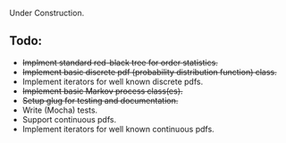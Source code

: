 Under Construction.

## Todo:

- ~~Implment standard red-black tree for order statistics.~~
- ~~Implement basic discrete pdf (probability distribution function) class.~~
- Implement iterators for well known discrete pdfs.
- ~~Implement basic Markov process class(es).~~
- ~~Setup glug for testing and documentation.~~
- Write (Mocha) tests.
- Support continuous pdfs.
- Implement iterators for well known continuous pdfs.
